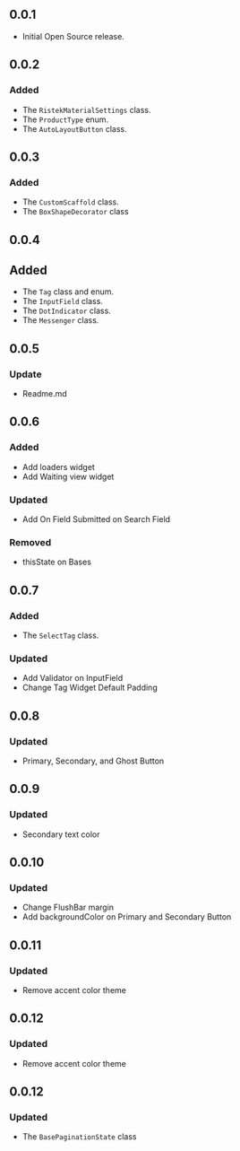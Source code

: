 ## 0.0.1
* Initial Open Source release.

## 0.0.2
### Added
* The `RistekMaterialSettings` class.
* The `ProductType` enum.  
* The `AutoLayoutButton` class.

## 0.0.3
### Added
* The `CustomScaffold` class.
* The `BoxShapeDecorator` class

## 0.0.4
## Added
* The `Tag` class and enum.
* The `InputField` class.
* The `DotIndicator` class.
* The `Messenger` class.

## 0.0.5
### Update
* Readme.md

## 0.0.6
### Added
* Add loaders widget
* Add Waiting view widget

### Updated
* Add On Field Submitted on Search Field

### Removed
* thisState on Bases

## 0.0.7
### Added
* The `SelectTag` class.

### Updated
* Add Validator on InputField
* Change Tag Widget Default Padding

## 0.0.8
### Updated
* Primary, Secondary, and Ghost Button

## 0.0.9
### Updated
* Secondary text color

## 0.0.10
### Updated
* Change FlushBar margin
* Add backgroundColor on Primary and Secondary Button

## 0.0.11
### Updated
* Remove accent color theme

## 0.0.12
### Updated
* Remove accent color theme

## 0.0.12
### Updated
* The `BasePaginationState` class


